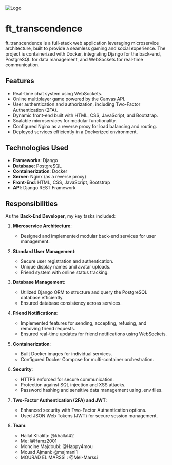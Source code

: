 ![Logo](images/About)
# ft_transcendence

ft_transcendence is a full-stack web application leveraging microservice architecture, built to provide a seamless gaming and social experience. The project is containerized with Docker, integrating Django for the back-end, PostgreSQL for data management, and WebSockets for real-time communication.

## Features
- Real-time chat system using WebSockets.
- Online multiplayer game powered by the Canvas API.
- User authentication and authorization, including Two-Factor Authentication (2FA).
- Dynamic front-end built with HTML, CSS, JavaScript, and Bootstrap.
- Scalable microservices for modular functionality.
- Configured Nginx as a reverse proxy for load balancing and routing.
- Deployed services efficiently in a Dockerized environment.

## Technologies Used
- **Frameworks**: Django
- **Database**: PostgreSQL
- **Containerization**: Docker
- **Server**: Nginx (as a reverse proxy)
- **Front-End**: HTML, CSS, JavaScript, Bootstrap
- **API**: Django REST Framework

## Responsibilities
As the **Back-End Developer**, my key tasks included:
1. **Microservice Architecture**:
   - Designed and implemented modular back-end services for user management.

2. **Standard User Management**:
   - Secure user registration and authentication.
   - Unique display names and avatar uploads.
   - Friend system with online status tracking.

3. **Database Management**:
   - Utilized Django ORM to structure and query the PostgreSQL database efficiently.
   - Ensured database consistency across services.

4. **Friend Notifications**:
   - Implemented features for sending, accepting, refusing, and removing friend requests.
   - Ensured real-time updates for friend notifications using WebSockets.

5. **Containerization**:
   - Built Docker images for individual services.
   - Configured Docker Compose for multi-container orchestration.

6. **Security**:
   - HTTPS enforced for secure communication.
   - Protection against SQL injection and XSS attacks.
   - Password hashing and sensitive data management using .env files.

7. **Two-Factor Authentication (2FA) and JWT**:
   - Enhanced security with Two-Factor Authentication options.
   - Used JSON Web Tokens (JWT) for secure session management.

8. **Team**:
      - Hallal Khalifa: @khallal42
      - Me: @Hamz2001
      - Mohcine Majdoubi: @Happy4mou
      - Mouad Ajmani: @majmani1
      - MOURAD EL MARSSI : @Mel-Marssi
